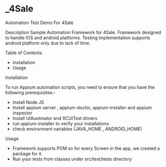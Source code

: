 # _4Sale
Automation Test Demo For 4Sale

Description
Sample Automation Framework for 4Sale. Framework designed to handle IOS and android platforms. Testing implementation supports android platform only due to lack of time. 

Table of Contents
- Installation
- Usage

Installation

To run Appium automation scripts, you need to ensure that you have the following prerequisites:- 
- Install Node JS
- Install appium server , appium-doctor, appium-installer and appium inspector
- Install UIAuotmator and XCUITest drivers
- run appium-installer to verify your installations
- check environment variables (JAVA_HOME , ANDROID_HOME)
 
Usage

- Framework supports POM so for every Screen in the app, we created a package for it.
- Run your tests from classes under src/test/tests directory
